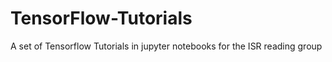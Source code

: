 # TensorFlow-Tutorials
A set of Tensorflow Tutorials in jupyter notebooks for the ISR reading group

